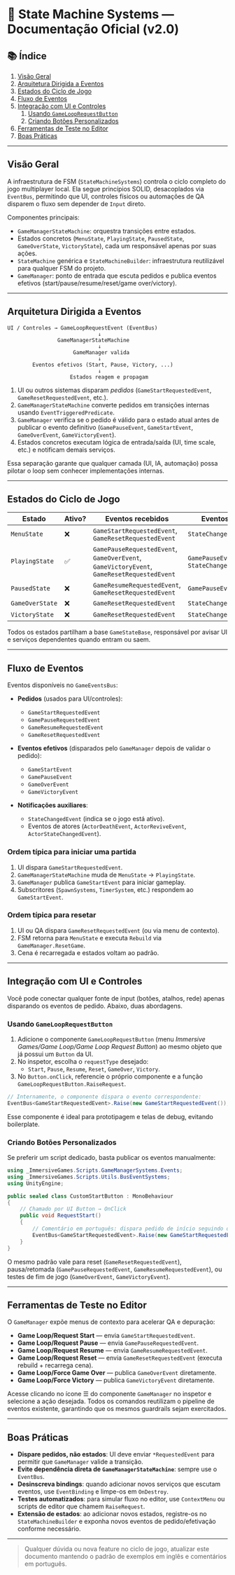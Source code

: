 # 🔁 State Machine Systems — Documentação Oficial (v2.0)

## 📚 Índice
1. [Visão Geral](#visão-geral)
2. [Arquitetura Dirigida a Eventos](#arquitetura-dirigida-a-eventos)
3. [Estados do Ciclo de Jogo](#estados-do-ciclo-de-jogo)
4. [Fluxo de Eventos](#fluxo-de-eventos)
5. [Integração com UI e Controles](#integração-com-ui-e-controles)
    1. [Usando `GameLoopRequestButton`](#usando-gamelooprequestbutton)
    2. [Criando Botões Personalizados](#criando-botões-personalizados)
6. [Ferramentas de Teste no Editor](#ferramentas-de-teste-no-editor)
7. [Boas Práticas](#boas-práticas)

---

## Visão Geral
A infraestrutura de FSM (`StateMachineSystems`) controla o ciclo completo do jogo multiplayer local. Ela segue princípios SOLID, desacoplados via `EventBus`, permitindo que UI, controles físicos ou automações de QA disparem o fluxo sem depender de `Input` direto.

Componentes principais:
- `GameManagerStateMachine`: orquestra transições entre estados.
- Estados concretos (`MenuState`, `PlayingState`, `PausedState`, `GameOverState`, `VictoryState`), cada um responsável apenas por suas ações.
- `StateMachine` genérica e `StateMachineBuilder`: infraestrutura reutilizável para qualquer FSM do projeto.
- `GameManager`: ponto de entrada que escuta pedidos e publica eventos efetivos (start/pause/resume/reset/game over/victory).

---

## Arquitetura Dirigida a Eventos

```
UI / Controles → GameLoopRequestEvent (EventBus)
                             ↓
                GameManagerStateMachine
                             ↓
                     GameManager valida
                             ↓
        Eventos efetivos (Start, Pause, Victory, ...)
                             ↓
                    Estados reagem e propagam
```

1. UI ou outros sistemas disparam *pedidos* (`GameStartRequestedEvent`, `GameResetRequestedEvent`, etc.).
2. `GameManagerStateMachine` converte pedidos em transições internas usando `EventTriggeredPredicate`.
3. `GameManager` verifica se o pedido é válido para o estado atual antes de publicar o evento definitivo (`GamePauseEvent`, `GameStartEvent`, `GameOverEvent`, `GameVictoryEvent`).
4. Estados concretos executam lógica de entrada/saída (UI, time scale, etc.) e notificam demais serviços.

Essa separação garante que qualquer camada (UI, IA, automação) possa pilotar o loop sem conhecer implementações internas.

---

## Estados do Ciclo de Jogo

| Estado | Ativo? | Eventos recebidos | Eventos emitidos |
| ------ | ------ | ----------------- | ---------------- |
| `MenuState` | ❌ | `GameStartRequestedEvent`, `GameResetRequestedEvent` | `StateChangedEvent(false)` |
| `PlayingState` | ✅ | `GamePauseRequestedEvent`, `GameOverEvent`, `GameVictoryEvent`, `GameResetRequestedEvent` | `GamePauseEvent(false)`, `StateChangedEvent(true)` |
| `PausedState` | ❌ | `GameResumeRequestedEvent`, `GameResetRequestedEvent` | `GamePauseEvent(true)` |
| `GameOverState` | ❌ | `GameResetRequestedEvent` | `StateChangedEvent(false)` |
| `VictoryState` | ❌ | `GameResetRequestedEvent` | `StateChangedEvent(false)` |

Todos os estados partilham a base `GameStateBase`, responsável por avisar UI e serviços dependentes quando entram ou saem.

---

## Fluxo de Eventos

Eventos disponíveis no `GameEventsBus`:

- **Pedidos** (usados para UI/controles):
  - `GameStartRequestedEvent`
  - `GamePauseRequestedEvent`
  - `GameResumeRequestedEvent`
  - `GameResetRequestedEvent`

- **Eventos efetivos** (disparados pelo `GameManager` depois de validar o pedido):
  - `GameStartEvent`
  - `GamePauseEvent`
  - `GameOverEvent`
  - `GameVictoryEvent`

- **Notificações auxiliares**:
  - `StateChangedEvent` (indica se o jogo está ativo).
  - Eventos de atores (`ActorDeathEvent`, `ActorReviveEvent`, `ActorStateChangedEvent`).

### Ordem típica para iniciar uma partida
1. UI dispara `GameStartRequestedEvent`.
2. `GameManagerStateMachine` muda de `MenuState` → `PlayingState`.
3. `GameManager` publica `GameStartEvent` para iniciar gameplay.
4. Subscritores (`SpawnSystems`, `TimerSystem`, etc.) respondem ao `GameStartEvent`.

### Ordem típica para resetar
1. UI ou QA dispara `GameResetRequestedEvent` (ou via menu de contexto).
2. FSM retorna para `MenuState` e executa `Rebuild` via `GameManager.ResetGame`.
3. Cena é recarregada e estados voltam ao padrão.

---

## Integração com UI e Controles

Você pode conectar qualquer fonte de input (botões, atalhos, rede) apenas disparando os eventos de pedido. Abaixo, duas abordagens.

### Usando `GameLoopRequestButton`
1. Adicione o componente `GameLoopRequestButton` (menu *Immersive Games/Game Loop/Game Loop Request Button*) ao mesmo objeto que já possui um `Button` da UI.
2. No inspetor, escolha o `requestType` desejado:
   - `Start`, `Pause`, `Resume`, `Reset`, `GameOver`, `Victory`.
3. No `Button.onClick`, referencie o próprio componente e a função `GameLoopRequestButton.RaiseRequest`.

```csharp
// Internamente, o componente dispara o evento correspondente:
EventBus<GameStartRequestedEvent>.Raise(new GameStartRequestedEvent());
```

Esse componente é ideal para prototipagem e telas de debug, evitando boilerplate.

### Criando Botões Personalizados
Se preferir um script dedicado, basta publicar os eventos manualmente:

```csharp
using _ImmersiveGames.Scripts.GameManagerSystems.Events;
using _ImmersiveGames.Scripts.Utils.BusEventSystems;
using UnityEngine;

public sealed class CustomStartButton : MonoBehaviour
{
    // Chamado por UI Button → OnClick
    public void RequestStart()
    {
        // Comentário em português: dispara pedido de início seguindo o padrão event-driven.
        EventBus<GameStartRequestedEvent>.Raise(new GameStartRequestedEvent());
    }
}
```

O mesmo padrão vale para reset (`GameResetRequestedEvent`), pausa/retomada (`GamePauseRequestedEvent`, `GameResumeRequestedEvent`), ou testes de fim de jogo (`GameOverEvent`, `GameVictoryEvent`).

---

## Ferramentas de Teste no Editor

O `GameManager` expõe menus de contexto para acelerar QA e depuração:

- **Game Loop/Request Start** — envia `GameStartRequestedEvent`.
- **Game Loop/Request Pause** — envia `GamePauseRequestedEvent`.
- **Game Loop/Request Resume** — envia `GameResumeRequestedEvent`.
- **Game Loop/Request Reset** — envia `GameResetRequestedEvent` (executa rebuild + recarrega cena).
- **Game Loop/Force Game Over** — publica `GameOverEvent` diretamente.
- **Game Loop/Force Victory** — publica `GameVictoryEvent` diretamente.

Acesse clicando no ícone ☰ do componente `GameManager` no inspetor e selecione a ação desejada. Todos os comandos reutilizam o pipeline de eventos existente, garantindo que os mesmos guardrails sejam exercitados.

---

## Boas Práticas

- **Dispare pedidos, não estados**: UI deve enviar `*RequestedEvent` para permitir que `GameManager` valide a transição.
- **Evite dependência direta de `GameManagerStateMachine`**: sempre use o `EventBus`.
- **Desinscreva bindings**: quando adicionar novos serviços que escutam eventos, use `EventBinding` e limpe-os em `OnDestroy`.
- **Testes automatizados**: para simular fluxo no editor, use `ContextMenu` ou scripts de editor que chamem `RaiseRequest`.
- **Extensão de estados**: ao adicionar novos estados, registre-os no `StateMachineBuilder` e exponha novos eventos de pedido/efetivação conforme necessário.

---

> Qualquer dúvida ou nova feature no ciclo de jogo, atualizar este documento mantendo o padrão de exemplos em inglês e comentários em português.
